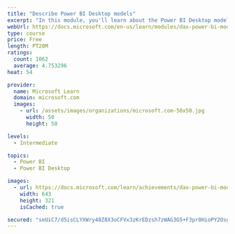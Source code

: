 ```yaml
---
title: "Describe Power BI Desktop models"
excerpt: "In this module, you'll learn about the Power BI Desktop model structure, star schema design basics, analytics queries, and report visual configuration. This module provides a strong foundation on which you can learn to optimize model designs and add model calculations."
webUrl: https://docs.microsoft.com/en-us/learn/modules/dax-power-bi-models/
type: course
price: Free
length: PT20M
ratings:
  count: 1062
  average: 4.753296
heat: 54

provider:
  name: Microsoft Learn
  domain: microsoft.com
  images:
    - url: /assets/images/organizations/microsoft.com-50x50.jpg
      width: 50
      height: 50

levels:
  - Intermediate

topics:
  - Power BI
  - Power BI Desktop

images:
  - url: https://docs.microsoft.com/learn/achievements/dax-power-bi-models-social.png
    width: 643
    height: 321
    isCached: true

secured: "seUiC7/d5isCLYXWry48Z8X3oCFVx3zKrEDzsh7zWAG3G5+F3pr0HioPY2Osgi56qh2GjS6UEnA+GQZXuOBcsIezmrCaWL3CjS/owlipEuSUxCLh8mQM57o+/Ihek33nRBQOeuZM9AP484onDdvXCDN4ywGq098E6H2SFNCHLuLGeMJGLc7JJryhcRAREZICpf3Exup1DhB4Nee7n8XOA5Qa7g0hQMn2fjQVX2OFPFwUnVcTx3q7ii6IWmZycL+tRLuSojZieYm08Lj0IYVuvFS8OneY+9ktXZbFBZJ2Uj3AyvpaC7Ae2o4KPq780G5/y65RvRD+mIicqFXeWRqbHYrwCC73C1V6kkwu8o4GtuXixSGfS+/zVCqgh3p+AVcUnwgZplV3vmUp1JkPKRDrJ0YaS7zrVJBmiLMw5Hn7F4E=;6YqjPsl5KUuQbf1Ew+7PcA=="
---
```



